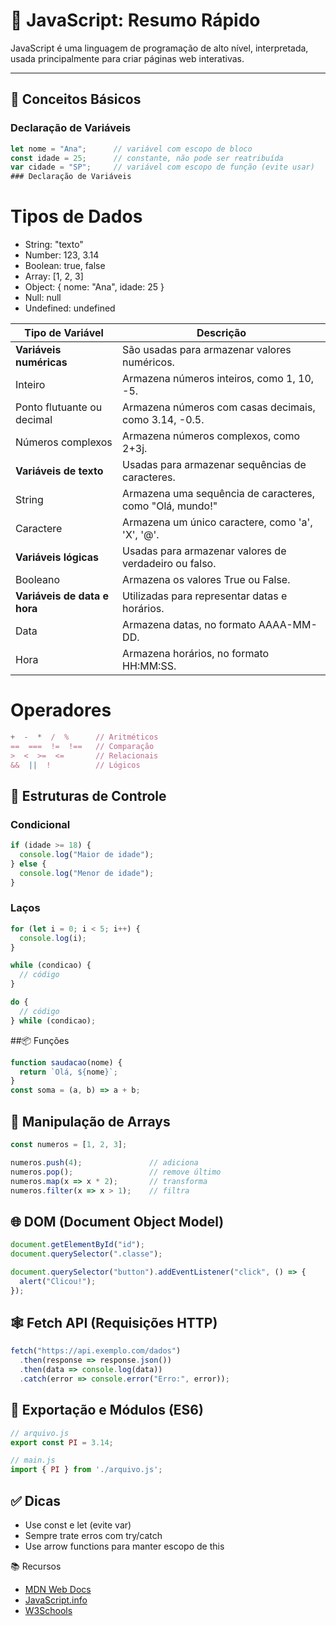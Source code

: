 # 📘 JavaScript: Resumo Rápido

JavaScript é uma linguagem de programação de alto nível, interpretada, usada principalmente para criar páginas web interativas.

---

## 🧠 Conceitos Básicos

### Declaração de Variáveis
```js
let nome = "Ana";      // variável com escopo de bloco
const idade = 25;      // constante, não pode ser reatribuída
var cidade = "SP";     // variável com escopo de função (evite usar)
### Declaração de Variáveis
```
# Tipos de Dados
- String: "texto"
- Number: 123, 3.14
- Boolean: true, false
- Array: [1, 2, 3]
- Object: { nome: "Ana", idade: 25 }
- Null: null
- Undefined: undefined

| Tipo de Variável              | Descrição                                               |
|------------------------------|----------------------------------------------------------|
| **Variáveis numéricas**      | São usadas para armazenar valores numéricos.            |
| Inteiro                      | Armazena números inteiros, como 1, 10, -5.              |
| Ponto flutuante ou decimal   | Armazena números com casas decimais, como 3.14, -0.5.   |
| Números complexos            | Armazena números complexos, como 2+3j.                  |
| **Variáveis de texto**       | Usadas para armazenar sequências de caracteres.         |
| String                       | Armazena uma sequência de caracteres, como "Olá, mundo!"|
| Caractere                    | Armazena um único caractere, como 'a', 'X', '@'.        |
| **Variáveis lógicas**        | Usadas para armazenar valores de verdadeiro ou falso.   |
| Booleano                     | Armazena os valores True ou False.                      |
| **Variáveis de data e hora** | Utilizadas para representar datas e horários.           |
| Data                         | Armazena datas, no formato AAAA-MM-DD.                  |
| Hora                         | Armazena horários, no formato HH:MM:SS.                 |


# Operadores
```js
+  -  *  /  %      // Aritméticos
==  ===  !=  !==   // Comparação
>  <  >=  <=       // Relacionais
&&  ||  !          // Lógicos
```


## 🔁 Estruturas de Controle
### Condicional
```js
if (idade >= 18) {
  console.log("Maior de idade");
} else {
  console.log("Menor de idade");
}
```

### Laços
```js
for (let i = 0; i < 5; i++) {
  console.log(i);
}

while (condicao) {
  // código
}

do {
  // código
} while (condicao);
```

##📦 Funções
```js
function saudacao(nome) {
  return `Olá, ${nome}`;
}
const soma = (a, b) => a + b;
```
## 🧰 Manipulação de Arrays
```js
const numeros = [1, 2, 3];

numeros.push(4);               // adiciona
numeros.pop();                 // remove último
numeros.map(x => x * 2);       // transforma
numeros.filter(x => x > 1);    // filtra
```

## 🌐 DOM (Document Object Model)
```js
document.getElementById("id");
document.querySelector(".classe");

document.querySelector("button").addEventListener("click", () => {
  alert("Clicou!");
});
```
## 🕸️ Fetch API (Requisições HTTP)

```js
fetch("https://api.exemplo.com/dados")
  .then(response => response.json())
  .then(data => console.log(data))
  .catch(error => console.error("Erro:", error));
```
## 📄 Exportação e Módulos (ES6)

```js
// arquivo.js
export const PI = 3.14;

// main.js
import { PI } from './arquivo.js';
```

## ✅ Dicas
- Use const e let (evite var)
- Sempre trate erros com try/catch
- Use arrow functions para manter escopo de this

📚 Recursos
- [MDN Web Docs](https://developer.mozilla.org/pt-BR/docs/Web/JavaScript)
- [JavaScript.info](https://javascript.info/)
- [W3Schools](https://www.w3schools.com/js/)

